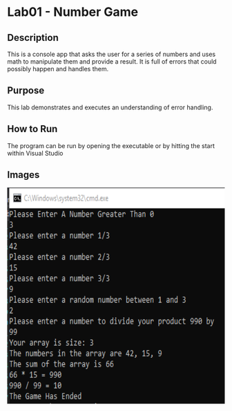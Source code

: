 # Lab01 - Number Game

## Description

This is a console app that asks the user for a series of numbers and uses math to manipulate them and provide a result. It is full of errors that could possibly happen and handles them.

## Purpose

This lab demonstrates and executes an understanding of error handling.

## How to Run

The program can be run by opening the executable or by hitting the start within Visual Studio

## Images

<img src="./assets/runningprogram.PNG" height=500 />